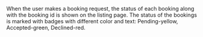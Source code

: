 When the user makes a booking request, the status of each booking along with the booking id is shown on the listing page. The status of the bookings is marked with badges with different color and text: Pending-yellow, Accepted-green, Declined-red.